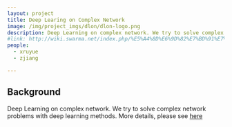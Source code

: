 ```yaml
---
layout: project
title: Deep Learing on Complex Network
image: /img/project_imgs/dlon/dlon-logo.png
description: Deep Learning on complex network. We try to solve complex network problems with deep learning methods.
#link: http://wiki.swarma.net/index.php/%E5%A4%8D%E6%9D%82%E7%BD%91%E7%BB%9C%E5%88%86%E7%B1%BB%E5%99%A8
people:
  - xruyue
  - zjiang

---
```


## Background
Deep Learning on complex network. We try to solve complex network problems with deep learning methods. More details, please see [here](http://wiki.swarma.net/index.php/%E5%A4%8D%E6%9D%82%E7%BD%91%E7%BB%9C%E5%88%86%E7%B1%BB%E5%99%A8)

